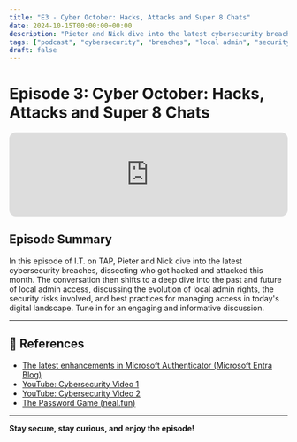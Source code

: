 ```yaml
---
title: "E3 - Cyber October: Hacks, Attacks and Super 8 Chats"
date: 2024-10-15T00:00:00+00:00
description: "Pieter and Nick dive into the latest cybersecurity breaches, local admin access, and best practices for managing access in today's digital landscape."
tags: ["podcast", "cybersecurity", "breaches", "local admin", "security", "best practices"]
draft: false
---
```


# Episode 3: Cyber October: Hacks, Attacks and Super 8 Chats

<iframe style="border-radius:12px" src="https://open.spotify.com/embed/episode/75oBK1RPrL4KyzrebiGsA4?utm_source=generator&theme=0" width="100%" height="152" frameBorder="0" allowfullscreen="" allow="autoplay; clipboard-write; encrypted-media; fullscreen; picture-in-picture" loading="lazy"></iframe>

## Episode Summary

In this episode of I.T. on TAP, Pieter and Nick dive into the latest cybersecurity breaches, dissecting who got hacked and attacked this month. The conversation then shifts to a deep dive into the past and future of local admin access, discussing the evolution of local admin rights, the security risks involved, and best practices for managing access in today's digital landscape. Tune in for an engaging and informative discussion.

---

## 🔗 References

- [The latest enhancements in Microsoft Authenticator (Microsoft Entra Blog)](https://techcommunity.microsoft.com/blog/microsoft-entra-blog/the-latest-enhancements-in-microsoft-authenticator/4078807)
- [YouTube: Cybersecurity Video 1](https://www.youtube.com/watch?v=wQ8HIjkEe9o&themeRefresh=1)
- [YouTube: Cybersecurity Video 2](https://www.youtube.com/watch?v=wVyu7NB7W6Y&themeRefresh=1)
- [The Password Game (neal.fun)](https://neal.fun/password-game/)

---

**Stay secure, stay curious, and enjoy the episode!** 
